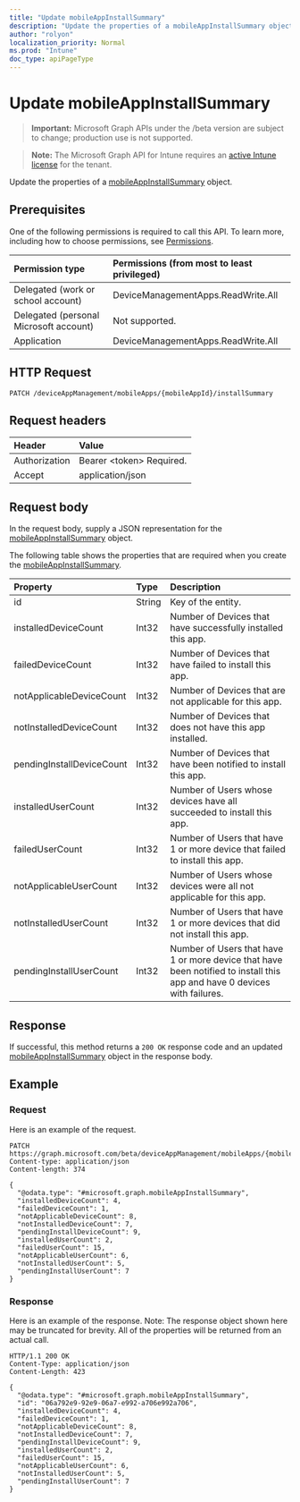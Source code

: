 ```yaml
---
title: "Update mobileAppInstallSummary"
description: "Update the properties of a mobileAppInstallSummary object."
author: "rolyon"
localization_priority: Normal
ms.prod: "Intune"
doc_type: apiPageType
---
```


# Update mobileAppInstallSummary

> **Important:** Microsoft Graph APIs under the /beta version are subject to change; production use is not supported.

> **Note:** The Microsoft Graph API for Intune requires an [active Intune license](https://go.microsoft.com/fwlink/?linkid=839381) for the tenant.

Update the properties of a [mobileAppInstallSummary](../resources/intune-apps-mobileappinstallsummary.md) object.

## Prerequisites
One of the following permissions is required to call this API. To learn more, including how to choose permissions, see [Permissions](/concepts/permissions-reference.md).

|Permission type|Permissions (from most to least privileged)|
|:---|:---|
|Delegated (work or school account)|DeviceManagementApps.ReadWrite.All|
|Delegated (personal Microsoft account)|Not supported.|
|Application|DeviceManagementApps.ReadWrite.All|

## HTTP Request
<!-- {
  "blockType": "ignored"
}
-->
``` http
PATCH /deviceAppManagement/mobileApps/{mobileAppId}/installSummary
```

## Request headers
|Header|Value|
|:---|:---|
|Authorization|Bearer &lt;token&gt; Required.|
|Accept|application/json|

## Request body
In the request body, supply a JSON representation for the [mobileAppInstallSummary](../resources/intune-apps-mobileappinstallsummary.md) object.

The following table shows the properties that are required when you create the [mobileAppInstallSummary](../resources/intune-apps-mobileappinstallsummary.md).

|Property|Type|Description|
|:---|:---|:---|
|id|String|Key of the entity.|
|installedDeviceCount|Int32|Number of Devices that have successfully installed this app.|
|failedDeviceCount|Int32|Number of Devices that have failed to install this app.|
|notApplicableDeviceCount|Int32|Number of Devices that are not applicable for this app.|
|notInstalledDeviceCount|Int32|Number of Devices that does not have this app installed.|
|pendingInstallDeviceCount|Int32|Number of Devices that have been notified to install this app.|
|installedUserCount|Int32|Number of Users whose devices have all succeeded to install this app.|
|failedUserCount|Int32|Number of Users that have 1 or more device that failed to install this app.|
|notApplicableUserCount|Int32|Number of Users whose devices were all not applicable for this app.|
|notInstalledUserCount|Int32|Number of Users that have 1 or more devices that did not install this app.|
|pendingInstallUserCount|Int32|Number of Users that have 1 or more device that have been notified to install this app and have 0 devices with failures.|



## Response
If successful, this method returns a `200 OK` response code and an updated [mobileAppInstallSummary](../resources/intune-apps-mobileappinstallsummary.md) object in the response body.

## Example

### Request
Here is an example of the request.
``` http
PATCH https://graph.microsoft.com/beta/deviceAppManagement/mobileApps/{mobileAppId}/installSummary
Content-type: application/json
Content-length: 374

{
  "@odata.type": "#microsoft.graph.mobileAppInstallSummary",
  "installedDeviceCount": 4,
  "failedDeviceCount": 1,
  "notApplicableDeviceCount": 8,
  "notInstalledDeviceCount": 7,
  "pendingInstallDeviceCount": 9,
  "installedUserCount": 2,
  "failedUserCount": 15,
  "notApplicableUserCount": 6,
  "notInstalledUserCount": 5,
  "pendingInstallUserCount": 7
}
```

### Response
Here is an example of the response. Note: The response object shown here may be truncated for brevity. All of the properties will be returned from an actual call.
``` http
HTTP/1.1 200 OK
Content-Type: application/json
Content-Length: 423

{
  "@odata.type": "#microsoft.graph.mobileAppInstallSummary",
  "id": "06a792e9-92e9-06a7-e992-a706e992a706",
  "installedDeviceCount": 4,
  "failedDeviceCount": 1,
  "notApplicableDeviceCount": 8,
  "notInstalledDeviceCount": 7,
  "pendingInstallDeviceCount": 9,
  "installedUserCount": 2,
  "failedUserCount": 15,
  "notApplicableUserCount": 6,
  "notInstalledUserCount": 5,
  "pendingInstallUserCount": 7
}
```




